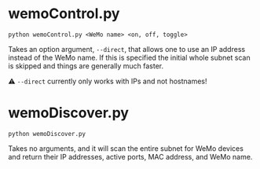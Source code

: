 # wemoControl.py

```python wemoControl.py <WeMo name> <on, off, toggle>```

Takes an option argument, ```--direct```, that allows one to use an IP
address instead of the WeMo name.  If this is specified the initial whole
subnet scan is skipped and things are generally much faster.

:warning: ```--direct``` currently only works with IPs and not hostnames!

# wemoDiscover.py

```python wemoDiscover.py```

Takes no arguments, and it will scan the entire subnet for WeMo devices and
return their IP addresses, active ports, MAC address, and WeMo name.
